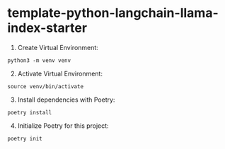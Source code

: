 # template-python-langchain-llama-index-starter

1. Create Virtual Environment:

`python3 -m venv venv`

2. Activate Virtual Environment:

`source venv/bin/activate`

3. Install dependencies with Poetry:

`poetry install`

4. Initialize Poetry for this project:

`poetry init`
